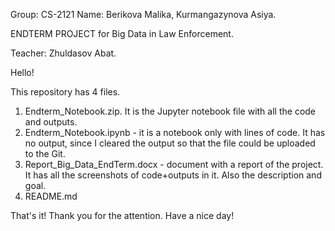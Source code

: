 Group: CS-2121
Name: Berikova Malika, Kurmangazynova Asiya.

ENDTERM PROJECT for Big Data in Law Enforcement.

Teacher: Zhuldasov Abat.

Hello!

This repository has 4 files.

1. Endterm_Notebook.zip. It is the Jupyter notebook file with all the code and outputs.
2. Endterm_Notebook.ipynb - it is a notebook only with lines of code. It has no output, since I cleared the output so that the file could be uploaded to the Git.
3. Report_Big_Data_EndTerm.docx - document with a report of the project. It has all the screenshots of code+outputs in it. Also the description and goal.
4. README.md

That's it! Thank you for the attention. Have a nice day!
